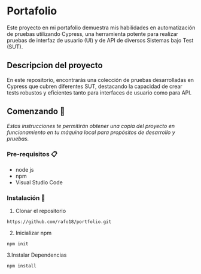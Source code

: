 # Portafolio

Este proyecto en mi portafolio demuestra mis habilidades en automatización de pruebas utilizando Cypress, una herramienta potente para realizar pruebas de interfaz de usuario (UI) y de API de diversos Sistemas bajo Test (SUT).

## Descripcion del proyecto

En este repositorio, encontrarás una colección de pruebas desarrolladas en Cypress que cubren diferentes SUT, destacando la capacidad de crear tests robustos y eficientes tanto para interfaces de usuario como para API.

## Comenzando 🚀

_Estas instrucciones te permitirán obtener una copia del proyecto en funcionamiento en tu máquina local para propósitos de desarrollo y pruebas._


### Pre-requisitos 📋

* node js
* npm
* Visual Studio Code

### Instalación 🔧
1. Clonar el repositorio

```
https://github.com/rafo18/portfolio.git
```
2. Inicializar npm
```
npm init
```
3.Instalar Dependencias
```
npm install
```